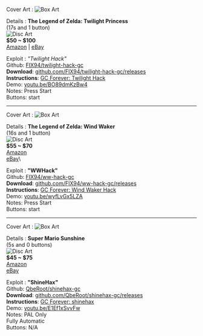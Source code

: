 Cover Art
: ![][box-0-0]

Details
: **The Legend of Zelda: Twilight Princess**\
(17s and 1 button)\
![][disc-0-0]\
**$50 ~ $100**\
[Amazon](https://amzn.to/3ceOPP4) \| [eBay](https://ebay.us/U6lK9d)

Exploit
: _"Twilight Hack"_\
Github: [FIX94/twilight-hack-gc][source-0-0]\
**Download**: [github.com/FIX94/twilight-hack-gc/releases][download-0-0]\
**Instructions**: [GC Forever: Twilight Hack][readme-0-0]\
Demo: [youtu.be/BO89dmKzBw4][demo-0-0]\
Notes: Press Start\
Buttons: start

---

Cover Art
: ![][box-0-1]

Details
: **The Legend of Zelda: Wind Waker**\
(16s and 1 button)\
![][disc-0-1]\
**$55 ~ $70**\
[Amazon](https://amzn.to/2ObHGHn)\
[eBay](https://ebay.us/LcUYUr)\

Exploit
: **"WWHack"**\
Github: [FIX94/ww-hack-gc][source-0-1]\
**Download**: [github.com/FIX94/ww-hack-gc/releases][download-0-1]\
**Instructions**: [GC Forever: Wind Waker Hack][readme-0-1]\
Demo: [youtu.be/wyfLvGx5LZA][demo-0-1]\
Notes: Press Start\
Buttons: start

---

Cover Art
: ![][box-0-2]

Details
: **Super Mario Sunshine**\
(5s and 0 buttons)\
![][disc-0-2]\
**$45 ~ $75**\
[Amazon](https://local.kit.co/Proxy.ashx?TSID=25396&GR_URL=http%3A%2F%2Fwww.amazon.co.uk%2Fdp%2FB00006GSHY&TRACK=coolaj86&amazon-ids-by-cc=US%3Dco0dcd-20%2CCA%3Dcoolaj86-20%2CGB%3Dcoolaj86-21)\
[eBay](https://ebay.us/ctZ08l)

Exploit
: **"ShineHax"**\
Github: [QbeRoot/shinehax-gc][source-0-2]\
**Download**: [github.com/QbeRoot/shinehax-gc/releases][download-0-2]\
**Instructions**: [GC Forever: shinehax][readme-0-2]\
Demo: [youtu.be/E1Ef1xSvvFw][demo-0-2]\
Notes: PAL Only\
Fully Automatic\
Buttons: N/A

[box-0-0]: https://i.imgur.com/wpxhgcc.jpg 'Box Art'
[disc-0-0]: https://i.imgur.com/F5HERXM.png 'Disc Art'
[source-0-0]: https://github.com/FIX94/twilight-hack-gc 'Source Code'
[download-0-0]: https://github.com/FIX94/twilight-hack-gc/releases 'Download'
[readme-0-0]: http://www.gc-forever.com/forums/viewtopic.php?f=39&t=3306 'Instructions'
[demo-0-0]: https://youtu.be/BO89dmKzBw4 'YouTube Demo'
[box-0-1]: https://i.imgur.com/7dW2Gll.jpg 'Box Art'
[disc-0-1]: https://i.imgur.com/n4fRV79.png 'Disc Art'
[source-0-1]: https://github.com/FIX94/ww-hack-gc 'Source Code'
[download-0-1]: https://github.com/FIX94/ww-hack-gc/releases 'Download'
[readme-0-1]: http://www.gc-forever.com/forums/viewtopic.php?f=39&t=3311 'Instructions'
[demo-0-1]: https://youtu.be/wyfLvGx5LZA 'YouTube Demo'
[box-0-2]: https://i.imgur.com/Rwanv1X.jpg 'Box Art'
[disc-0-2]: https://i.imgur.com/yL3OiF9.png 'Disc Art'
[source-0-2]: https://github.com/QbeRoot/shinehax-gc 'Source Code'
[download-0-2]: https://github.com/QbeRoot/shinehax-gc/releases 'Download'
[readme-0-2]: http://www.gc-forever.com/forums/viewtopic.php?f=39&t=4500 'Instructions'
[demo-0-2]: https://youtu.be/E1Ef1xSvvFw?t=134 'YouTube Demo'

